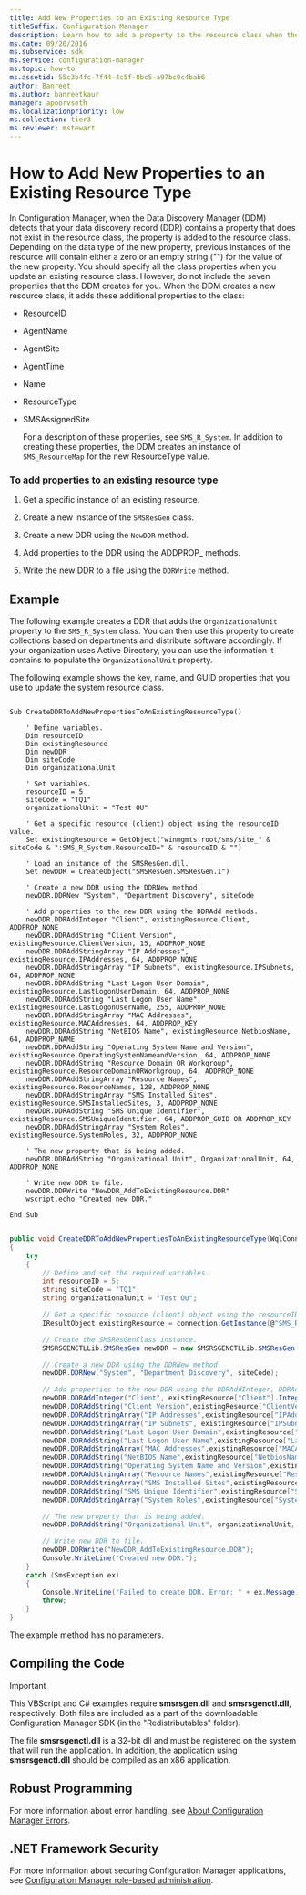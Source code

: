 ```yaml
---
title: Add New Properties to an Existing Resource Type
titleSuffix: Configuration Manager
description: Learn how to add a property to the resource class when the Data Discovery Manager detects that your data discovery record contains a property that doesn't exist.
ms.date: 09/20/2016
ms.subservice: sdk
ms.service: configuration-manager
ms.topic: how-to
ms.assetid: 55c3b4fc-7f44-4c5f-8bc5-a97bc0c4bab6
author: Banreet
ms.author: banreetkaur
manager: apoorvseth
ms.localizationpriority: low
ms.collection: tier3
ms.reviewer: mstewart
---
```

# How to Add New Properties to an Existing Resource Type
In Configuration Manager, when the Data Discovery Manager (DDM) detects that your data discovery record (DDR) contains a property that does not exist in the resource class, the property is added to the resource class. Depending on the data type of the new property, previous instances of the resource will contain either a zero or an empty string ("") for the value of the new property. You should specify all the class properties when you update an existing resource class. However, do not include the seven properties that the DDM creates for you. When the DDM creates a new resource class, it adds these additional properties to the class:

- ResourceID

- AgentName

- AgentSite

- AgentTime

- Name

- ResourceType

- SMSAssignedSite

  For a description of these properties, see `SMS_R_System`. In addition to creating these properties, the DDM creates an instance of `SMS_ResourceMap` for the new ResourceType value.

### To add properties to an existing resource type

1.  Get a specific instance of an existing resource.

2.  Create a new instance of the `SMSResGen` class.

3.  Create a new DDR using the `NewDDR` method.

4.  Add properties to the DDR using the ADDPROP_ methods.

5.  Write the new DDR to a file using the `DDRWrite` method.

## Example
 The following example creates a DDR that adds the `OrganizationalUnit` property to the `SMS_R_System` class. You can then use this property to create collections based on departments and distribute software accordingly. If your organization uses Active Directory, you can use the information it contains to populate the `OrganizationalUnit` property.

 The following example shows the key, name, and GUID properties that you use to update the system resource class.

```vbs

Sub CreateDDRToAddNewPropertiesToAnExistingResourceType()

    ' Define variables.
    Dim resourceID
    Dim existingResource
    Dim newDDR
    Dim siteCode
    Dim organizationalUnit

    ' Set variables.
    resourceID = 5
    siteCode = "TQ1"
    organizationalUnit = "Test OU"

    ' Get a specific resource (client) object using the resourceID value.
    Set existingResource = GetObject("winmgmts:root/sms/site_" & siteCode & ":SMS_R_System.ResourceID=" & resourceID & "")

    ' Load an instance of the SMSResGen.dll.
    Set newDDR = CreateObject("SMSResGen.SMSResGen.1")

    ' Create a new DDR using the DDRNew method.
    newDDR.DDRNew "System", "Department Discovery", siteCode

    ' Add properties to the new DDR using the DDRAdd methods.
    newDDR.DDRAddInteger "Client", existingResource.Client, ADDPROP_NONE
    newDDR.DDRAddString "Client Version", existingResource.ClientVersion, 15, ADDPROP_NONE
    newDDR.DDRAddStringArray "IP Addresses", existingResource.IPAddresses, 64, ADDPROP_NONE
    newDDR.DDRAddStringArray "IP Subnets", existingResource.IPSubnets, 64, ADDPROP_NONE
    newDDR.DDRAddString "Last Logon User Domain", existingResource.LastLogonUserDomain, 64, ADDPROP_NONE
    newDDR.DDRAddString "Last Logon User Name", existingResource.LastLogonUserName, 255, ADDPROP_NONE
    newDDR.DDRAddStringArray "MAC Addresses", existingResource.MACAddresses, 64, ADDPROP_KEY
    newDDR.DDRAddString "NetBIOS Name", existingResource.NetbiosName, 64, ADDPROP_NAME
    newDDR.DDRAddString "Operating System Name and Version", existingResource.OperatingSystemNameandVersion, 64, ADDPROP_NONE
    newDDR.DDRAddString "Resource Domain OR Workgroup", existingResource.ResourceDomainORWorkgroup, 64, ADDPROP_NONE
    newDDR.DDRAddStringArray "Resource Names", existingResource.ResourceNames, 128, ADDPROP_NONE
    newDDR.DDRAddStringArray "SMS Installed Sites", existingResource.SMSInstalledSites, 3, ADDPROP_NONE
    newDDR.DDRAddString "SMS Unique Identifier", existingResource.SMSUniqueIdentifier, 64, ADDPROP_GUID OR ADDPROP_KEY
    newDDR.DDRAddStringArray "System Roles", existingResource.SystemRoles, 32, ADDPROP_NONE

    ' The new property that is being added.
    newDDR.DDRAddString "Organizational Unit", OrganizationalUnit, 64, ADDPROP_NONE

    ' Write new DDR to file.
    newDDR.DDRWrite "NewDDR_AddToExistingResource.DDR"
    wscript.echo "Created new DDR."

End Sub

```

```c#

public void CreateDDRToAddNewPropertiesToAnExistingResourceType(WqlConnectionManager connection)
{
    try
    {
        // Define and set the required variables.
        int resourceID = 5;
        string siteCode = "TQ1";
        string organizationalUnit = "Test OU";

        // Get a specific resource (client) object using the resourceID value.
        IResultObject existingResource = connection.GetInstance(@"SMS_R_SYSTEM.ResourceID='" + resourceID + "'");

        // Create the SMSResGenClass instance.
        SMSRSGENCTLLib.SMSResGen newDDR = new SMSRSGENCTLLib.SMSResGen();

        // Create a new DDR using the DDRNew method.
        newDDR.DDRNew("System", "Department Discovery", siteCode);

        // Add properties to the new DDR using the DDRAddInteger, DDRAddString and DDRAddStringArray methods.
        newDDR.DDRAddInteger("Client", existingResource["Client"].IntegerValue, SMSRSGENCTLLib.DDRPropertyFlagsEnum.ADDPROP_NONE);
        newDDR.DDRAddString("Client Version",existingResource["ClientVersion"].StringValue, 15, SMSRSGENCTLLib.DDRPropertyFlagsEnum.ADDPROP_NONE);
        newDDR.DDRAddStringArray("IP Addresses",existingResource["IPAddresses"].StringArrayValue, 64, SMSRSGENCTLLib.DDRPropertyFlagsEnum.ADDPROP_NONE);
        newDDR.DDRAddStringArray("IP Subnets", existingResource["IPSubnets"].StringArrayValue, 64, SMSRSGENCTLLib.DDRPropertyFlagsEnum.ADDPROP_NONE);
        newDDR.DDRAddString("Last Logon User Domain",existingResource["LastLogonUserDomain"].StringValue, 255, SMSRSGENCTLLib.DDRPropertyFlagsEnum.ADDPROP_NONE);
        newDDR.DDRAddString("Last Logon User Name",existingResource["LastLogonUserName"].StringValue, 64, SMSRSGENCTLLib.DDRPropertyFlagsEnum.ADDPROP_KEY);
        newDDR.DDRAddStringArray("MAC Addresses",existingResource["MACAddresses"].StringArrayValue, 32, SMSRSGENCTLLib.DDRPropertyFlagsEnum.ADDPROP_NAME);
        newDDR.DDRAddString("NetBIOS Name",existingResource["NetbiosName"].StringValue, 64, SMSRSGENCTLLib.DDRPropertyFlagsEnum.ADDPROP_NONE);
        newDDR.DDRAddString("Operating System Name and Version",existingResource["OperatingSystemNameandVersion"].StringValue, 64, SMSRSGENCTLLib.DDRPropertyFlagsEnum.ADDPROP_NONE);
        newDDR.DDRAddStringArray("Resource Names",existingResource["ResourceNames"].StringArrayValue, 128, SMSRSGENCTLLib.DDRPropertyFlagsEnum.ADDPROP_NONE);
        newDDR.DDRAddStringArray("SMS Installed Sites",existingResource["SMSInstalledSites"].StringArrayValue, 3, SMSRSGENCTLLib.DDRPropertyFlagsEnum.ADDPROP_NONE);
        newDDR.DDRAddString("SMS Unique Identifier",existingResource["SMSUniqueIdentifier"].StringValue, 64, SMSRSGENCTLLib.DDRPropertyFlagsEnum.ADDPROP_GUID | SMSRSGENCTLLib.DDRPropertyFlagsEnum.ADDPROP_KEY);
        newDDR.DDRAddStringArray("System Roles",existingResource["SystemRoles"].StringArrayValue, 32, SMSRSGENCTLLib.DDRPropertyFlagsEnum.ADDPROP_NONE);

        // The new property that is being added.
        newDDR.DDRAddString("Organizational Unit", organizationalUnit, 64, SMSRSGENCTLLib.DDRPropertyFlagsEnum.ADDPROP_ARRAY | SMSRSGENCTLLib.DDRPropertyFlagsEnum.ADDPROP_NONE);

        // Write new DDR to file.
        newDDR.DDRWrite("NewDDR_AddToExistingResource.DDR");
        Console.WriteLine("Created new DDR.");
    }
    catch (SmsException ex)
    {
        Console.WriteLine("Failed to create DDR. Error: " + ex.Message);
        throw;
    }
}

```

 The example method has no parameters.

## Compiling the Code

> [!IMPORTANT]
>  This VBScript and C# examples require **smsrsgen.dll** and **smsrsgenctl.dll**, respectively. Both files are included as a part of the downloadable Configuration Manager SDK (in the "Redistributables" folder).
>
>  The file **smsrsgenctl.dll** is a 32-bit dll and must be registered on the system that will run the application. In addition, the application using **smsrsgenctl.dll** should be compiled as an x86 application.

## Robust Programming
 For more information about error handling, see [About Configuration Manager Errors](../../../../develop/core/understand/about-configuration-manager-errors.md).

## .NET Framework Security
 For more information about securing Configuration Manager applications, see [Configuration Manager role-based administration](../../../../develop/core/servers/configure/role-based-administration.md).
